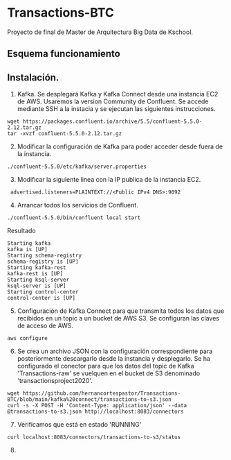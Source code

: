 # Transactions-BTC

Proyecto de final de Master de Arquitectura Big Data de Kschool.

## Esquema funcionamiento

## Instalación.

1. Kafka.
Se desplegará Kafka y Kafka Connect desde una instancia EC2 de AWS. Usaremos la version Community de Confluent. Se accede mediante SSH a la instacia y se ejecutan las siguientes instrucciones.
```
wget https://packages.confluent.io/archive/5.5/confluent-5.5.0-2.12.tar.gz
tar -xvzf confluent-5.5.0-2.12.tar.gz
```
2. Modificar la configuración de Kafka para poder acceder desde fuera de la instancia.

```
./confluent-5.5.0/etc/kafka/server.properties 
```
3. Modificar la siguiente linea con la IP publica de la instancia EC2.

```
 advertised.listeners=PLAINTEXT://<Public IPv4 DNS>:9092
```

4. Arrancar todos los servicios de Confluent. 

```
./confluent-5.5.0/bin/confluent local start
```
Resultado
```
Starting kafka
kafka is [UP]
Starting schema-registry
schema-registry is [UP]
Starting kafka-rest
kafka-rest is [UP]
Starting ksql-server
ksql-server is [UP]
Starting control-center
control-center is [UP]
```

5. Configuración de Kafka Connect para que transmita todos los datos que recibidos en un topic a un bucket de AWS S3. 
Se configuran las claves de acceso de AWS.
```
aws configure
```
6. Se crea un archivo JSON con la configuración correspondiente para posteriormente descargarlo desde la instancia y desplegarlo. Se ha configurado el conector para que los datos del topic de Kafka 'Transactions-raw' se vuelquen en el bucket de S3 denominado 'transactionsproject2020'.

```
wget https://github.com/hernancortespastor/Transactions-BTC/blob/main/kafka%20connect/transactions-to-s3.json
curl -s -X POST -H 'Content-Type: application/json' --data @transactions-to-s3.json http://localhost:8083/connectors
```
7. Verificamos que está en estado 'RUNNING'

```
curl localhost:8083/connectors/transactions-to-s3/status

```

8. 





